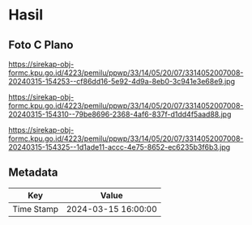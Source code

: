 # Hasil

## Foto C Plano

https://sirekap-obj-formc.kpu.go.id/4223/pemilu/ppwp/33/14/05/20/07/3314052007008-20240315-154253--cf86dd16-5e92-4d9a-8eb0-3c941e3e68e9.jpg

https://sirekap-obj-formc.kpu.go.id/4223/pemilu/ppwp/33/14/05/20/07/3314052007008-20240315-154310--79be8696-2368-4af6-837f-d1dd4f5aad88.jpg

https://sirekap-obj-formc.kpu.go.id/4223/pemilu/ppwp/33/14/05/20/07/3314052007008-20240315-154325--1d1ade11-accc-4e75-8652-ec6235b3f6b3.jpg


## Metadata

| Key        | Value               |
| ---------- | ------------------- |
| Time Stamp | 2024-03-15 16:00:00 |



